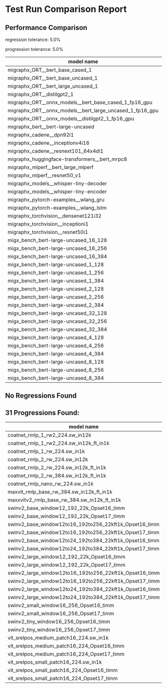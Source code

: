 # Test Run Comparison Report

## Performance Comparison

regression tolerance: 5.0%

progression tolerance: 5.0%

|model name|exit_status|analysis|old_time_ms|new_time_ms|change_ms|percent_change|
|---|---|---|---|---|---|---|
|migraphx_ORT__bert_base_cased_1|PASS|within tol|116.4302|117.2449|0.8148|0.7%|
|migraphx_ORT__bert_base_uncased_1|PASS|within tol|116.4059|121.744|5.3381|4.59%|
|migraphx_ORT__bert_large_uncased_1|PASS|within tol|536.526|521.2172|-15.3088|-2.85%|
|migraphx_ORT__distilgpt2_1|PASS|within tol|68.6462|69.1914|0.5452|0.79%|
|migraphx_ORT__onnx_models__bert_base_cased_1_fp16_gpu|Numerics|within tol|62.4202|62.8082|0.388|0.62%|
|migraphx_ORT__onnx_models__bert_large_uncased_1_fp16_gpu|Numerics|within tol|327.5003|327.3533|-0.147|-0.04%|
|migraphx_ORT__onnx_models__distilgpt2_1_fp16_gpu|Numerics|within tol|34.2439|34.3015|0.0576|0.17%|
|migraphx_bert__bert-large-uncased|PASS|within tol|19.286|19.3646|0.0786|0.41%|
|migraphx_cadene__dpn92i1|PASS|within tol|5.0496|5.1403|0.0907|1.8%|
|migraphx_cadene__inceptionv4i16|PASS|within tol|29.5179|29.524|0.0062|0.02%|
|migraphx_cadene__resnext101_64x4di1|PASS|within tol|5.9782|6.0913|0.1132|1.89%|
|migraphx_huggingface-transformers__bert_mrpc8|PASS|within tol|6.9463|7.1724|0.2262|3.26%|
|migraphx_mlperf__bert_large_mlperf|Numerics|within tol|26.9549|27.4873|0.5324|1.98%|
|migraphx_mlperf__resnet50_v1|PASS|progression|5.1002|4.787|-0.3132|-6.14%|
|migraphx_models__whisper-tiny-decoder|PASS|within tol|39.959|40.0734|0.1144|0.29%|
|migraphx_models__whisper-tiny-encoder|Numerics|within tol|46.6465|46.5686|-0.0778|-0.17%|
|migraphx_pytorch-examples__wlang_gru|PASS|within tol|19.7042|19.5977|-0.1065|-0.54%|
|migraphx_pytorch-examples__wlang_lstm|PASS|progression|10.041|8.8417|-1.1993|-11.94%|
|migraphx_torchvision__densenet121i32|PASS|within tol|17.8619|17.8763|0.0144|0.08%|
|migraphx_torchvision__inceptioni1|PASS|within tol|4.8596|4.9036|0.044|0.91%|
|migraphx_torchvision__resnet50i1|PASS|within tol|3.1687|3.1997|0.031|0.98%|
|migx_bench_bert-large-uncased_16_128|PASS|within tol|26.8748|27.0147|0.1399|0.52%|
|migx_bench_bert-large-uncased_16_256|PASS|within tol|38.2302|38.0808|-0.1494|-0.39%|
|migx_bench_bert-large-uncased_16_384|PASS|within tol|57.9847|58.0715|0.0868|0.15%|
|migx_bench_bert-large-uncased_1_128|PASS|within tol|11.9992|12.1768|0.1777|1.48%|
|migx_bench_bert-large-uncased_1_256|PASS|within tol|12.5572|12.6671|0.1099|0.88%|
|migx_bench_bert-large-uncased_1_384|PASS|within tol|19.3772|19.4005|0.0233|0.12%|
|migx_bench_bert-large-uncased_2_128|PASS|within tol|12.8171|12.8105|-0.0066|-0.05%|
|migx_bench_bert-large-uncased_2_256|PASS|within tol|19.4665|19.5883|0.1218|0.63%|
|migx_bench_bert-large-uncased_2_384|PASS|within tol|20.2343|20.3184|0.0841|0.42%|
|migx_bench_bert-large-uncased_32_128|PASS|within tol|36.6036|36.7232|0.1196|0.33%|
|migx_bench_bert-large-uncased_32_256|PASS|within tol|77.1844|77.1613|-0.0231|-0.03%|
|migx_bench_bert-large-uncased_32_384|PASS|within tol|118.0293|118.3362|0.307|0.26%|
|migx_bench_bert-large-uncased_4_128|PASS|within tol|19.7055|19.6439|-0.0616|-0.31%|
|migx_bench_bert-large-uncased_4_256|PASS|within tol|20.8|20.8453|0.0452|0.22%|
|migx_bench_bert-large-uncased_4_384|PASS|within tol|24.2808|24.1636|-0.1172|-0.48%|
|migx_bench_bert-large-uncased_8_128|PASS|within tol|21.0779|20.8497|-0.2282|-1.08%|
|migx_bench_bert-large-uncased_8_256|PASS|within tol|27.5046|27.4282|-0.0764|-0.28%|
|migx_bench_bert-large-uncased_8_384|PASS|within tol|34.7102|34.7818|0.0715|0.21%|

## No Regressions Found

## 31 Progressions Found:

|model name|old_status|new_status|
|---|---|---|
|coatnet_rmlp_1_rw2_224.sw_in12k|compilation|PASS|
|coatnet_rmlp_1_rw2_224.sw_in12k_ft_in1k|compilation|PASS|
|coatnet_rmlp_1_rw_224.sw_in1k|compilation|PASS|
|coatnet_rmlp_2_rw_224.sw_in12k|compilation|PASS|
|coatnet_rmlp_2_rw_224.sw_in12k_ft_in1k|compilation|PASS|
|coatnet_rmlp_2_rw_384.sw_in12k_ft_in1k|compilation|PASS|
|coatnet_rmlp_nano_rw_224.sw_in1k|compilation|PASS|
|maxvit_rmlp_base_rw_384.sw_in12k_ft_in1k|compilation|PASS|
|maxxvitv2_rmlp_base_rw_384.sw_in12k_ft_in1k|compilation|PASS|
|swinv2_base_window12_192_22k_Opset16_timm|compilation|PASS|
|swinv2_base_window12_192_22k_Opset17_timm|compilation|PASS|
|swinv2_base_window12to16_192to256_22kft1k_Opset16_timm|compilation|PASS|
|swinv2_base_window12to16_192to256_22kft1k_Opset17_timm|compilation|PASS|
|swinv2_base_window12to24_192to384_22kft1k_Opset16_timm|compilation|PASS|
|swinv2_base_window12to24_192to384_22kft1k_Opset17_timm|compilation|PASS|
|swinv2_large_window12_192_22k_Opset16_timm|compilation|PASS|
|swinv2_large_window12_192_22k_Opset17_timm|compilation|PASS|
|swinv2_large_window12to16_192to256_22kft1k_Opset16_timm|compilation|PASS|
|swinv2_large_window12to16_192to256_22kft1k_Opset17_timm|compilation|PASS|
|swinv2_large_window12to24_192to384_22kft1k_Opset16_timm|compilation|PASS|
|swinv2_large_window12to24_192to384_22kft1k_Opset17_timm|compilation|PASS|
|swinv2_small_window16_256_Opset16_timm|compilation|PASS|
|swinv2_small_window16_256_Opset17_timm|compilation|PASS|
|swinv2_tiny_window16_256_Opset16_timm|compilation|PASS|
|swinv2_tiny_window16_256_Opset17_timm|compilation|PASS|
|vit_srelpos_medium_patch16_224.sw_in1k|compilation|PASS|
|vit_srelpos_medium_patch16_224_Opset16_timm|compilation|PASS|
|vit_srelpos_medium_patch16_224_Opset17_timm|compilation|PASS|
|vit_srelpos_small_patch16_224.sw_in1k|compilation|PASS|
|vit_srelpos_small_patch16_224_Opset16_timm|compilation|PASS|
|vit_srelpos_small_patch16_224_Opset17_timm|compilation|PASS|

